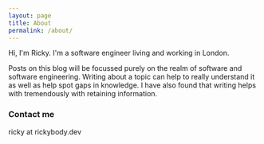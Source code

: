 ```yaml
---
layout: page
title: About
permalink: /about/
---
```


Hi, I'm Ricky. I'm a software engineer living and working in London.

Posts on this blog will be focussed purely on the realm of software and software engineering. Writing about a topic can help to really understand it as well as help spot gaps in knowledge. I have also found that writing helps with tremendously with retaining information.

### Contact me

ricky at rickybody.dev
